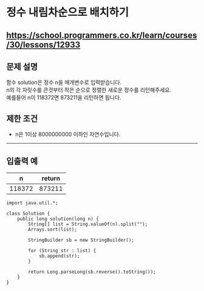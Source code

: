 # 정수 내림차순으로 배치하기
https://school.programmers.co.kr/learn/courses/30/lessons/12933
---
## 문제 설명
함수 solution은 정수 n을 매개변수로 입력받습니다.<br>
n의 각 자릿수를 큰것부터 작은 순으로 정렬한 새로운 정수를 리턴해주세요.<br>
예를들어 n이 118372면 873211을 리턴하면 됩니다.

## 제한 조건
+ n은 1이상 8000000000 이하인 자연수입니다.
---
## 입출력 예
| n	| return |
| --- | --- |
| 118372	| 873211 |
```declarative
import java.util.*;

class Solution {
    public long solution(long n) {
        String[] list = String.valueOf(n).split("");
        Arrays.sort(list);
        
        StringBuilder sb = new StringBuilder();
        
        for (String str : list) {
            sb.append(str);
        }
        
        return Long.parseLong(sb.reverse().toString());
    }
}
```